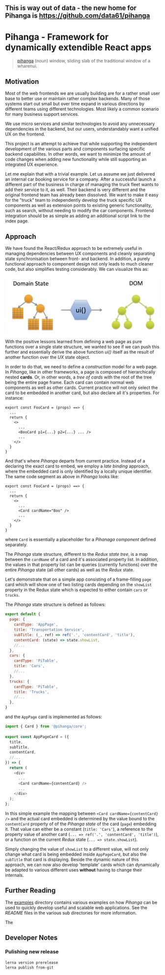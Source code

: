 ## This is way out of data - the new home for Pihanga is https://github.com/data61/pihanga

Pihanga - Framework for dynamically extendible React apps
===

> [pihanga](https://s3.amazonaws.com/media.tewhanake.maori.nz/dictionary/38608.mp3)
>  (noun) window, sliding slab of the traditional window of a wharenui.

Motivation
---

Most of the web frontends we are usually building are for a rather small user base to better use or maintain rather complex backends. Many of those systems start out small but over time expand in various directions by different teams using different technologies. Most likely a common scenario for many business support services.

We use micro services and similar technologies to avoid any unnecessary dependencies in the backend, but our users, understandably want a unified UX on the frontend.

This project is an attempt to achieve that while supporting the independent development of the various parts and components surfacing specific backend capabilites. In other words, we want to minimize the amount of code changes when adding new functionality while still supporting an integrated UX experience.

Let me explain that with a trivial example. Let us assume we just delivered an internal car booking service for a company. After a successful launch a different part of the business in charge of managing the truck fleet wants to add their service to it, as well. Their backend is very different and the original frontend team has already been dissolved. We want to make it easy for the "truck" team to independently develop the truck specific UX components as well as extension points to existing generic functionality, such as search, without needing to modify the car components. Frontend integration should be as simple as adding an additional script link to the index page.

Approach
---

We have found the React/Redux approach to be extremely useful in managing dependencies between UX components and cleanly separating state synchronisation between front- and backend. In addition, a purely functional approach to component design not only leads to much cleaner code, but also simplifies testing considerably. We can visualize this as:

![Standard Redux](doc/standard-redux.png)


With the positive lessons learned from defining a web page as pure functions over a single state structure, we wanted to see if we can push this further and essentially derive the above function _ui()_ itself as the result of another function over the _UX_ state object.

In order to do that, we need to define a _construction_ model for a web page. In _Pihanga_, like in other frameworks, a page is composed of hierarchically nested **cards**. Or, in other words, a _tree of cards_ with the root of the tree being the entire page frame. Each card can contain normal web components as well as other cards. Current practice will not only select the card
to be embedded in another card, but also declare all it's properties. For instance:

```
export const FooCard = (props) ==> {
  ...
  return {
    <>
      ...
      <BooCard p1={...} p2={...} ... />
      ...
    </>
  }
}
```

And that's where _Pihanga_ departs from current practice. Instead of a declaring the exact card to embed, we employ a _late binding_ approach, where the embedded card is only identified by a locally unique identifier. The same code
segment as above in _Pihanga_ looks like:

```
export const FooCard = (props) ==> {
  ...
  return {
    <>
      ...
      <Card cardName="Boo" />
      ...
    </>
  }
}
```
where `Card` is essentially a placeholder for a _Pihanaga component_ defined separately.

The _Pihanga_ state structure, different to the _Redux state tree_, is a map between the `cardName` of a card and it's associated property list. In addition, the values in that property list can be queries (currently functions) over the entire _Pihanga_ state (all other cards) as well as the _Redux_ state.

Let's demonstrate that on a simple app consisting of a frame-filling `page` card which will show one of two listing cards depending on the `showList` property in the Redux state which is expected to either contain `cars` or `trucks`.

The _Pihanga_ state structure is defined as follows:

```javascript
export default {
  page: {
    cardType: 'AppPage',
    title: 'Transportation Service',
    subTitle: (_, ref) => ref('.', 'contentCard', 'title'),
    contentCard: (state) => state.showList,
    //...
  },
  cars: {
    cardType: 'PiTable',
    title: 'Cars',
    //...
  },
  trucks: {
    cardType: 'PiTable',
    title: 'Trucks',
    //...
  },
}
```

and the `AppPage` card is implemented as follows: 

```javascript
import { Card } from '@pihanga/core';

export const AppPageCard = ({
  title,
  subTitle,
  contentCard,
  //...
}) => {
  return (
    <div>
      ...
      <Card cardName={contentCard} />
      ...
    </div>
  );
};
```
In this simple example the mapping between `<Card cardName={contentCard} />` and the actual card embedded is determined by the 
value bound to the `contentCard` property of of the _Pihanga state_ of the card (`page`) embedding it. That value can either be a
constant (`title: 'Cars'`), a reference to the property value of another card (`... => ref('.', 'contentCard', 'title')`), or a function on the current _Redux_ state (`... => state.showList`).

Simply changing the value of `showList` to a different value, will not only change what card is being embedded inside `AppPageCard`, but also the `subTitle` that card is displaying. Beside the dynamic nature of this approach, we can now also
develop 'template' cards which can dynamically be adapted to various different uses __without__ having to change their internals.

## Further Reading

The [examples](./examples) directory contains various examples on how _Pihanga_ can be used to quickly develop useful and scalable web applications. See the _README_ files in the various sub directories for more information.

The 

## Developer Notes

### Pulishing new release

    lerna version prerelease
    lerna publish from-git
